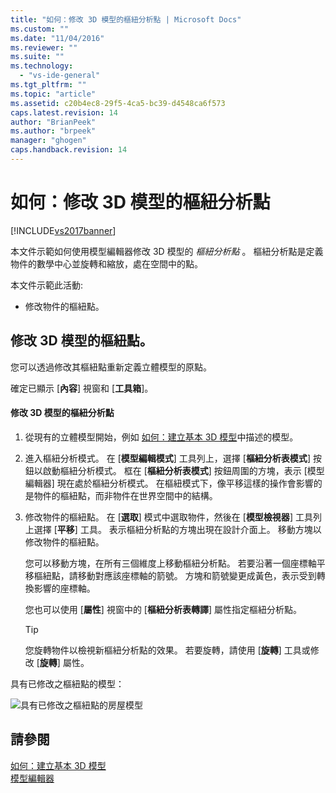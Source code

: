 ```yaml
---
title: "如何：修改 3D 模型的樞紐分析點 | Microsoft Docs"
ms.custom: ""
ms.date: "11/04/2016"
ms.reviewer: ""
ms.suite: ""
ms.technology: 
  - "vs-ide-general"
ms.tgt_pltfrm: ""
ms.topic: "article"
ms.assetid: c20b4ec8-29f5-4ca5-bc39-d4548ca6f573
caps.latest.revision: 14
author: "BrianPeek"
ms.author: "brpeek"
manager: "ghogen"
caps.handback.revision: 14
---
```

# 如何：修改 3D 模型的樞紐分析點
[!INCLUDE[vs2017banner](../code-quality/includes/vs2017banner.md)]

本文件示範如何使用模型編輯器修改 3D 模型的 *樞紐分析點* 。  樞紐分析點是定義物件的數學中心並旋轉和縮放，處在空間中的點。  
  
 本文件示範此活動:  
  
-   修改物件的樞紐點。  
  
## 修改 3D 模型的樞紐點。  
 您可以透過修改其樞紐點重新定義立體模型的原點。  
  
 確定已顯示 \[**內容**\] 視窗和 \[**工具箱**\]。  
  
#### 修改 3D 模型的樞紐分析點  
  
1.  從現有的立體模型開始，例如 [如何：建立基本 3D 模型](../Topic/How%20to:%20Create%20a%20Basic%203-D%20Model.md)中描述的模型。  
  
2.  進入樞紐分析模式。  在 \[**模型編輯模式**\] 工具列上，選擇 \[**樞紐分析表模式**\] 按鈕以啟動樞紐分析模式。  框在 \[**樞紐分析表模式**\] 按鈕周圍的方塊，表示 \[模型編輯器\] 現在處於樞紐分析模式。  在樞紐模式下，像平移這樣的操作會影響的是物件的樞紐點，而非物件在世界空間中的結構。  
  
3.  修改物件的樞紐點。  在 \[**選取**\] 模式中選取物件，然後在 \[**模型檢視器**\] 工具列上選擇 \[**平移**\] 工具。  表示樞紐分析點的方塊出現在設計介面上。  移動方塊以修改物件的樞紐點。  
  
     您可以移動方塊，在所有三個維度上移動樞紐分析點。  若要沿著一個座標軸平移樞紐點，請移動對應該座標軸的箭號。  方塊和箭號變更成黃色，表示受到轉換影響的座標軸。  
  
     您也可以使用 \[**屬性**\] 視窗中的 \[**樞紐分析表轉譯**\] 屬性指定樞紐分析點。  
  
    > [!TIP]
    >  您旋轉物件以檢視新樞紐分析點的效果。  若要旋轉，請使用 \[**旋轉**\] 工具或修改 \[**旋轉**\] 屬性。  
  
 具有已修改之樞紐點的模型：  
  
 ![具有已修改之樞紐點的房屋模型](../designers/media/digit-modified-model.png "Digit\-Modified\-Model")  
  
## 請參閱  
 [如何：建立基本 3D 模型](../Topic/How%20to:%20Create%20a%20Basic%203-D%20Model.md)   
 [模型編輯器](../designers/model-editor.md)